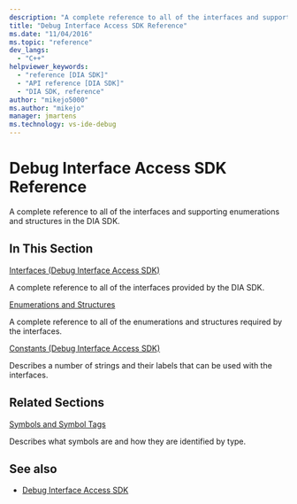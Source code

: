 ```yaml
---
description: "A complete reference to all of the interfaces and supporting enumerations and structures in the DIA SDK."
title: "Debug Interface Access SDK Reference"
ms.date: "11/04/2016"
ms.topic: "reference"
dev_langs:
  - "C++"
helpviewer_keywords:
  - "reference [DIA SDK]"
  - "API reference [DIA SDK]"
  - "DIA SDK, reference"
author: "mikejo5000"
ms.author: "mikejo"
manager: jmartens
ms.technology: vs-ide-debug
---
```

# Debug Interface Access SDK Reference


A complete reference to all of the interfaces and supporting enumerations and structures in the DIA SDK.

## In This Section

[Interfaces (Debug Interface Access SDK)](../../debugger/debug-interface-access/interfaces-debug-interface-access-sdk.md)

A complete reference to all of the interfaces provided by the DIA SDK.

[Enumerations and Structures](../../debugger/debug-interface-access/enumerations-and-structures.md)

A complete reference to all of the enumerations and structures required by the interfaces.

[Constants (Debug Interface Access SDK)](../../debugger/debug-interface-access/constants-debug-interface-access-sdk.md)

Describes a number of strings and their labels that can be used with the interfaces.

## Related Sections

[Symbols and Symbol Tags](../../debugger/debug-interface-access/symbols-and-symbol-tags.md)

Describes what symbols are and how they are identified by type.

## See also

- [Debug Interface Access SDK](../../debugger/debug-interface-access/debug-interface-access-sdk.md)
